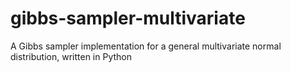 # gibbs-sampler-multivariate
A Gibbs sampler implementation for a general multivariate normal distribution, written in Python
